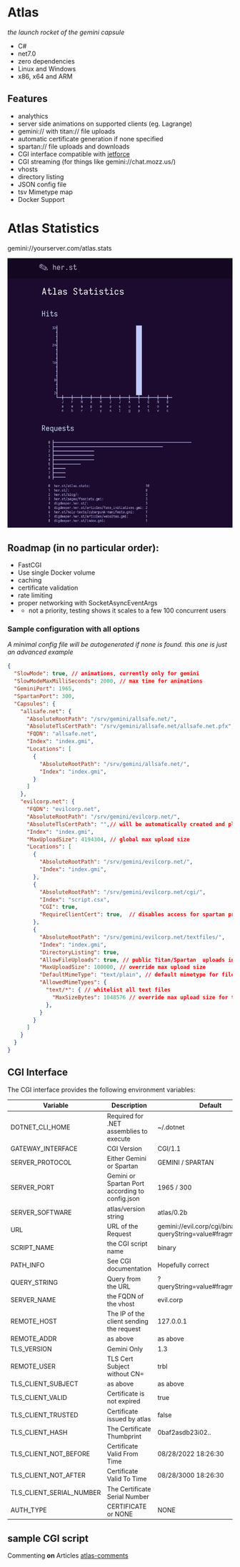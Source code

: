 # Atlas
*the launch rocket of the gemini capsule*

* C#
* net7.0
* zero dependencies
* Linux and Windows
* x86, x64 and ARM

## Features
* analythics
* server side animations on supported clients (eg. Lagrange)
* gemini:// with titan:// file uploads
* automatic certificate generation if none specified
* spartan:// file uploads and downloads
* CGI interface compatible with [jetforce](https://github.com/michael-lazar/jetforce) 
* CGI streaming (for things like gemini://chat.mozz.us/)
* vhosts
* directory listing
* JSON config file
* tsv Mimetype map
* Docker Support

# Atlas Statistics
gemini://yourserver.com/atlas.stats

![Stats Screenshot](/stats.webp?raw=true "Stats screenshot")


## Roadmap (in no particular order):

* FastCGI
* Use single Docker volume
* caching
* certificate validation
* rate limiting
* proper networking with SocketAsyncEventArgs
* * not a priority, testing shows it scales to a few 100 concurrent users

### Sample configuration with all options
*A minimal config file will be autogenerated if none is found. this one is just an advanced example*

```json
{
  "SlowMode": true, // animations, currently only for gemini
  "SlowModeMaxMilliSeconds": 2000, // max time for animations
  "GeminiPort": 1965,
  "SpartanPort": 300,
  "Capsules": {
    "allsafe.net": {
      "AbsoluteRootPath": "/srv/gemini/allsafe.net/",
      "AbsoluteTlsCertPath": "/srv/gemini/allsafe.net/allsafe.net.pfx",
      "FQDN": "allsafe.net",
      "Index": "index.gmi",
      "Locations": [
        {
          "AbsoluteRootPath": "/srv/gemini/allsafe.net/",
          "Index": "index.gmi",
        }
      ]
    },
    "evilcorp.net": {
      "FQDN": "evilcorp.net",
      "AbsoluteRootPath": "/srv/gemini/evilcorp.net/",
      "AbsoluteTlsCertPath": "",// will be automatically created and placed at AbsoluteRootPath/FQDN.pfx
      "Index": "index.gmi",
      "MaxUploadSize": 4194304, // global max upload size
      "Locations": [
        {
          "AbsoluteRootPath": "/srv/gemini/evilcorp.net/",
          "Index": "index.gmi",
        },
        {
          "AbsoluteRootPath": "/srv/gemini/evilcorp.net/cgi/",
          "Index": "script.csx",
          "CGI": true,
          "RequireClientCert": true,  // disables access for spartan protocol due to lack of support
        },
        {
          "AbsoluteRootPath": "/srv/gemini/evilcorp.net/textfiles/",
          "Index": "index.gmi",
          "DirectoryListing": true, 
          "AllowFileUploads": true, // public Titan/Spartan  uploads in this location
          "MaxUploadSize": 100000, // override max upload size
          "DefaultMimeType": "text/plain", // default mimetype for files without or unknown extension
          "AllowedMimeTypes": {
            "text/*": { // whitelist all text files
              "MaxSizeBytes": 1048576 // override max upload size for text files
            },
          }
        }
      ]
    }
  }
}
```
## CGI Interface

The CGI interface provides the following environment variables:

| Variable | Description | Default |
|---|---|---|
| DOTNET_CLI_HOME | Required for .NET assemblies to execute | ~/.dotnet |
| GATEWAY_INTERFACE | CGI Version | CGI/1.1 |
| SERVER_PROTOCOL | Either Gemini or Spartan | GEMINI / SPARTAN |
| SERVER_PORT | Gemini or Spartan Port according to config.json | 1965 / 300 |
| SERVER_SOFTWARE | atlas/version string | atlas/0.2b |
| URL | URL of the Request | gemini://evil.corp/cgi/binary?queryString=value#fragment&token |
| SCRIPT_NAME | the CGI script name | binary |
| PATH_INFO | See CGI documentation | Hopefully correct |
| QUERY_STRING | Query from the URL | ?queryString=value#fragment&token |
| SERVER_NAME | the FQDN of the vhost | evil.corp |
| REMOTE_HOST | The IP of the client sending the request | 127.0.0.1 |
| REMOTE_ADDR | as above | as above |
| TLS_VERSION | Gemini Only | 1.3 |
| REMOTE_USER | TLS Cert Subject without CN= | trbl |
| TLS_CLIENT_SUBJECT | as above | as above |
| TLS_CLIENT_VALID | Certificate is not expired | true |
| TLS_CLIENT_TRUSTED | Certificate issued by atlas | false |
| TLS_CLIENT_HASH | The Certificate Thumbprint | 0baf2asdb23i02.. |
| TLS_CLIENT_NOT_BEFORE | Certificate Valid From Time | 08/28/2022 18:26:30 |
| TLS_CLIENT_NOT_AFTER | Certificate Valid To Time | 08/28/3000 18:26:30 |
| TLS_CLIENT_SERIAL_NUMBER | The Certificate Serial Number | |
| AUTH_TYPE | CERTIFICATE or NONE | NONE | 


## sample CGI script

Commenting **on** Articles
[atlas-comments](https://github.com/Alumniminium/atlas-comments)
